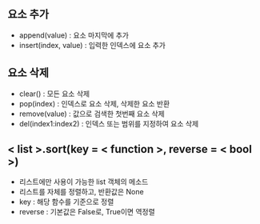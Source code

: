 ## 요소 추가

-   append(value) : 요소 마지막에 추가
-   insert(index, value) : 입력한 인덱스에 요소 추가

## 요소 삭제

-   clear() : 모든 요소 삭제
-   pop(index) : 인덱스로 요소 삭제, 삭제한 요소 반환
-   remove(value) : 값으로 검색한 첫번째 요소 삭제
-   del(index1:index2) : 인덱스 또는 범위를 지정하여 요소 삭제

## < list >.sort(key = < function >, reverse = < bool >)

-   리스트에만 사용이 가능한 list 객체의 메소드
-   리스트를 자체를 정렬하고, 반환값은 None
-   key : 해당 함수를 기준으로 정렬
-   reverse : 기본값은 False로, True이면 역정렬